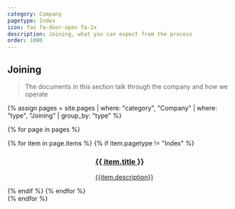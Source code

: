 ```yaml
---
category: Company
pagetype: Index
icon: fas fa-door-open fa-2x
description: Joining, what you can expect from the process
order: 1000
---
```


## Joining
 
> The documents in this section talk through the company and how we operate
 
{% assign pages = site.pages
  | where: "category", "Company"
  | where: "type", "Joining"
  | group_by: "type" %}
 
{% for page in pages %}

<div class="grid is-fibonacci">
    {% for item in page.items %}
        {% if item.pagetype != "Index" %}
    <div class="grid-item">
        <div class="columns is-mobile is-gapless has-box-shadow-heavy has-border-radius-large has-overflow-hidden is-relative"
            data-bi-name="card">
            <div class="column is-4">
                <div class="is-flex has-flex-align-items-center has-flex-justify-content-center is-full-height"
                    style="background-color: #018EAC;">
                    <span aria-hidden="true">
                        <i class="{{ item.icon }}"></i>
                    </span>
                </div>
            </div>
            <div class="column is-8 has-body-background">
                <div class="has-padding-medium">
                    <a href="{{ item.url | relative_url }}"  class="is-block stretched-link" data-linktype="absolute-path">
                        <h3 id="{{ item.title | remove: ' ' }}" class="is-size-large">{{ item.title }}</h3>
                        <p class="subIndex">{{item.description}}</p>
                    </a>
                </div>
            </div>
        </div>
    </div>
        {% endif %}
    {% endfor %}
</div>
{% endfor %}
